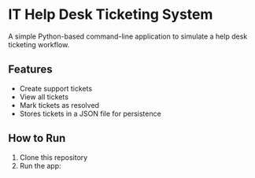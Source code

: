 # IT Help Desk Ticketing System

A simple Python-based command-line application to simulate a help desk ticketing workflow.

## Features
- Create support tickets
- View all tickets
- Mark tickets as resolved
- Stores tickets in a JSON file for persistence

## How to Run
1. Clone this repository
2. Run the app:
